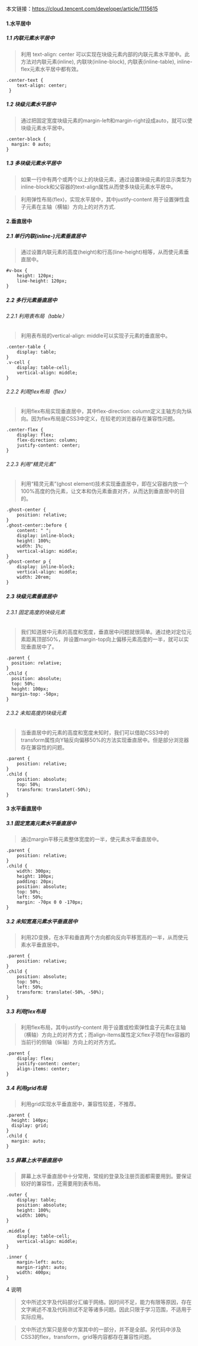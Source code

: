 本文链接：https://cloud.tencent.com/developer/article/1115615   

#### 1.水平居中
##### 1.1 内联元素水平居中
> 利用 text-align: center 可以实现在块级元素内部的内联元素水平居中。此方法对内联元素(inline), 内联块(inline-block), 内联表(inline-table), inline-flex元素水平居中都有效。
```
.center-text {
    text-align: center;
 }
 ```
 ##### 1.2 块级元素水平居中
 > 通过把固定宽度块级元素的margin-left和margin-right设成auto，就可以使块级元素水平居中。
```
.center-block {
  margin: 0 auto;
}
```
##### 1.3 多块级元素水平居中
> 如果一行中有两个或两个以上的块级元素，通过设置块级元素的显示类型为inline-block和父容器的text-align属性从而使多块级元素水平居中。  

> 利用弹性布局(flex)，实现水平居中，其中justify-content 用于设置弹性盒子元素在主轴（横轴）方向上的对齐方式.

#### 2.垂直居中
##### 2.1 单行内联(inline-)元素垂直居中
> 通过设置内联元素的高度(height)和行高(line-height)相等，从而使元素垂直居中。
```
#v-box {
    height: 120px;
    line-height: 120px;
}
```
##### 2.2 多行元素垂直居中
###### 2.2.1 利用表布局（table）
> 利用表布局的vertical-align: middle可以实现子元素的垂直居中。
```
.center-table {
    display: table;
}
.v-cell {
    display: table-cell;
    vertical-align: middle;
}
```
###### 2.2.2 利用flex布局（flex）
> 利用flex布局实现垂直居中，其中flex-direction: column定义主轴方向为纵向。因为flex布局是CSS3中定义，在较老的浏览器存在兼容性问题。
```
.center-flex {
    display: flex;
    flex-direction: column;
    justify-content: center;
}
```
###### 2.2.3 利用“精灵元素”
> 利用“精灵元素”(ghost element)技术实现垂直居中，即在父容器内放一个100%高度的伪元素，让文本和伪元素垂直对齐，从而达到垂直居中的目的。
```
.ghost-center {
    position: relative;
}
.ghost-center::before {
    content: " ";
    display: inline-block;
    height: 100%;
    width: 1%;
    vertical-align: middle;
}
.ghost-center p {
    display: inline-block;
    vertical-align: middle;
    width: 20rem;
}
```
##### 2.3 块级元素垂直居中
###### 2.3.1 固定高度的块级元素
> 我们知道居中元素的高度和宽度，垂直居中问题就很简单。通过绝对定位元素距离顶部50%，并设置margin-top向上偏移元素高度的一半，就可以实现垂直居中了。
```
.parent {
  position: relative;
}
.child {
  position: absolute;
  top: 50%;
  height: 100px;
  margin-top: -50px; 
}
```
###### 2.3.2 未知高度的块级元素
> 当垂直居中的元素的高度和宽度未知时，我们可以借助CSS3中的transform属性向Y轴反向偏移50%的方法实现垂直居中。但是部分浏览器存在兼容性的问题。
```
.parent {
    position: relative;
}
.child {
    position: absolute;
    top: 50%;
    transform: translateY(-50%);
}
```
#### 3 水平垂直居中
##### 3.1 固定宽高元素水平垂直居中
> 通过margin平移元素整体宽度的一半，使元素水平垂直居中。
```
.parent {
    position: relative;
}
.child {
    width: 300px;
    height: 100px;
    padding: 20px;
    position: absolute;
    top: 50%;
    left: 50%;
    margin: -70px 0 0 -170px;
}
```
##### 3.2 未知宽高元素水平垂直居中
> 利用2D变换，在水平和垂直两个方向都向反向平移宽高的一半，从而使元素水平垂直居中。
```
.parent {
    position: relative;
}
.child {
    position: absolute;
    top: 50%;
    left: 50%;
    transform: translate(-50%, -50%);
}
```
##### 3.3 利用flex布局
> 利用flex布局，其中justify-content 用于设置或检索弹性盒子元素在主轴（横轴）方向上的对齐方式；而align-items属性定义flex子项在flex容器的当前行的侧轴（纵轴）方向上的对齐方式。
```
.parent {
    display: flex;
    justify-content: center;
    align-items: center;
}
```

##### 3.4 利用grid布局
> 利用grid实现水平垂直居中，兼容性较差，不推荐。
```
.parent {
  height: 140px;
  display: grid;
}
.child { 
  margin: auto;
}
```

##### 3.5 屏幕上水平垂直居中
> 屏幕上水平垂直居中十分常用，常规的登录及注册页面都需要用到。要保证较好的兼容性，还需要用到表布局。
```
.outer {
    display: table;
    position: absolute;
    height: 100%;
    width: 100%;
}

.middle {
    display: table-cell;
    vertical-align: middle;
}

.inner {
    margin-left: auto;
    margin-right: auto; 
    width: 400px;
}
```

4 说明
> 文中所述文字及代码部分汇编于网络。因时间不足，能力有限等原因，存在文字阐述不准及代码测试不足等诸多问题。因此只限于学习范围，不适用于实际应用。

> 文中所述方案只是居中方案其中的一部分，并不是全部。另代码中涉及CSS3的flex，transform，grid等内容都存在兼容性问题。


